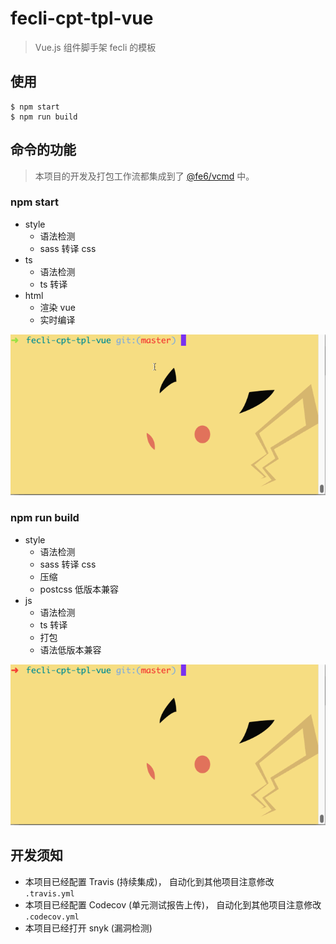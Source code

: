 # fecli-cpt-tpl-vue
>Vue.js 组件脚手架 fecli 的模板

## 使用

```
$ npm start
$ npm run build
```

## 命令的功能
> 本项目的开发及打包工作流都集成到了 [@fe6/vcmd](https://www.npmjs.com/package/@fe6/vcmd) 中。

### npm start
  - style
    - 语法检测
    - sass 转译 css
  - ts
    - 语法检测
    - ts 转译
  - html
    - 渲染 vue
    - 实时编译

![npm start 例子](https://github.com/fe6/vcmd/raw/master/public/server.gif)

### npm run build
  - style
    - 语法检测
    - sass 转译 css
    - 压缩
    - postcss 低版本兼容
  - js
    - 语法检测
    - ts 转译
    - 打包
    - 语法低版本兼容

![npm run build 例子](https://github.com/fe6/vcmd/raw/master/public/build.gif)


## 开发须知

- 本项目已经配置 Travis (持续集成)， 自动化到其他项目注意修改 `.travis.yml`
- 本项目已经配置 Codecov (单元测试报告上传)， 自动化到其他项目注意修改 `.codecov.yml`
- 本项目已经打开 snyk (漏洞检测)
